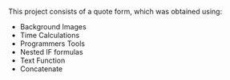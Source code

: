 This project consists of a quote form, which was obtained using:
 - Background Images
 - Time Calculations
 - Programmers Tools
 - Nested IF formulas
 - Text Function
 - Concatenate
